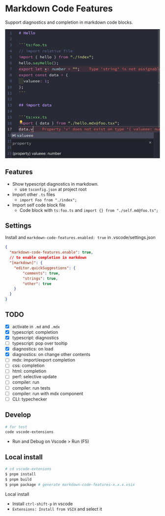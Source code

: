 # Markdown Code Features

Support diagnostics and completion in markdown code blocks.

![Alt text](https://raw.githubusercontent.com/mizchi/markdown-code-features/main/vscode-extension/demo.png)


## Features

- Show typescript diagnostics in markdown.
  - use `tsconfig.json` at project root
- Import other `.ts` files
  - `import Foo from "./index";`
- Import self code block file
  - Code block with `ts:foo.ts` and `import {} from "./self.md@foo.ts";`

## Settings

Install and `markdown-code-features.enabled: true` in .vscode/settings.json

```json
{
  "markdown-code-features.enable": true,
  // to enable completion in markdown
  "[markdown]": {
    "editor.quickSuggestions": {
        "comments": true,
        "strings": true,
        "other": true
    }
  }
}
```

## TODO

- [x] activate in `.md` and `.mdx`
- [x] typescript: completion
- [x] typescript: diagnostics
- [ ] typescript: pop over tooltip
- [x] diagnostics: on load
- [x] diagnostics: on change other contents
- [ ] mdx: import/export completion
- [ ] css: completion
- [ ] html: completion
- [ ] perf: selective update
- [ ] compiler: run
- [ ] compiler: run tests
- [ ] compiler: run with mdx component
- [ ] CLI: typechecker

## Develop

```bash
# for test
code vscode-extensions
```

- Run and Debug on Vscode > Run (F5)

## Local install

```bash
# cd vscode-extenions
$ pnpm install
$ pnpm build
$ pnpm package # generate markdown-code-features-x.x.x.vsix
```

Local install

- Install `ctrl-shift-p` in vscode
- `Extensions: Install from VSIX` and select it

